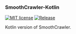 ### SmoothCrawler-Kotlin

[![MIT license](https://img.shields.io/badge/License-MIT-blue.svg)](https://lbesson.mit-license.org/)
[![Release](https://img.shields.io/github/release/Chisanan232/smoothcrawler-kotlin.svg?label=Release&logo=github)](https://github.com/Chisanan232/smoothcrawler-kotlin/releases)

Kotlin version of SmoothCrawler.
